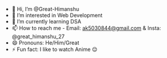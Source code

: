 - 👋 Hi, I’m @Great-Himanshu
- 👀 I’m interested in Web Development
- 🌱 I’m currently learning DSA
- 📫 How to reach me - Email: ak5030844@gmail.com & Insta: @great_himanshu_27
- 😄 Pronouns: He/Him/Great
- ⚡ Fun fact: I like to watch Anime 😌

<!---
Great-Himanshu/Great-Himanshu is a ✨ special ✨ repository because its `README.md` (this file) appears on your GitHub profile.
You can click the Preview link to take a look at your changes.
--->
